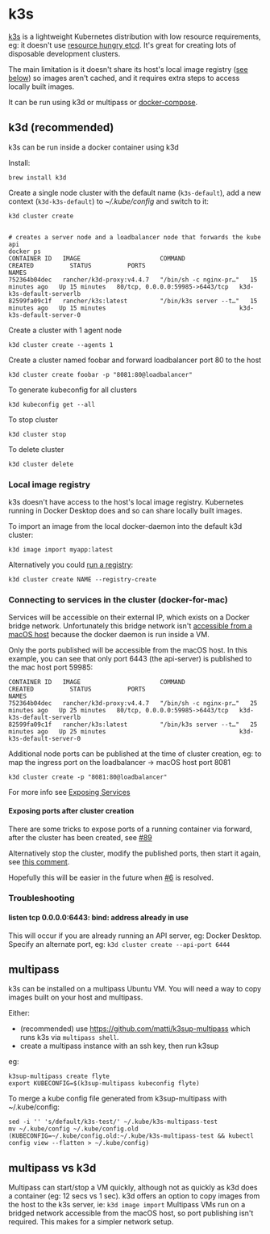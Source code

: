# k3s

[k3s](https://k3s.io/) is a lightweight Kubernetes distribution with low resource requirements, eg: it doesn't use [resource hungry etcd](https://github.com/etcd-io/etcd/issues/11460). It's great for creating lots of disposable development clusters.

The main limitation is it doesn't share its host's local image registry ([see below](#local-image-registry)) so images aren't cached, and it requires extra steps to access locally built images.

It can be run using k3d or multipass or [docker-compose](https://gitlab.com/mur-at-public/kube).

## k3d (recommended)

k3s can be run inside a docker container using k3d

Install:

```
brew install k3d
```

Create a single node cluster with the default name (`k3s-default`), add a new context (`k3d-k3s-default`) to _~/.kube/config_ and switch to it:

```
k3d cluster create


# creates a server node and a loadbalancer node that forwards the kube api
docker ps
CONTAINER ID   IMAGE                      COMMAND                  CREATED          STATUS          PORTS                             NAMES
752364b04dec   rancher/k3d-proxy:v4.4.7   "/bin/sh -c nginx-pr…"   15 minutes ago   Up 15 minutes   80/tcp, 0.0.0.0:59985->6443/tcp   k3d-k3s-default-serverlb
82599fa09c1f   rancher/k3s:latest         "/bin/k3s server --t…"   15 minutes ago   Up 15 minutes                                     k3d-k3s-default-server-0
```

Create a cluster with 1 agent node

```
k3d cluster create --agents 1
```

Create a cluster named foobar and forward loadbalancer port 80 to the host

```
k3d cluster create foobar -p "8081:80@loadbalancer"
```

To generate kubeconfig for all clusters

```
k3d kubeconfig get --all
```

To stop cluster

```
k3d cluster stop
```

To delete cluster

```
k3d cluster delete
```

### Local image registry

k3s doesn't have access to the host's local image registry. Kubernetes running in Docker Desktop does and so can share locally built images.

To import an image from the local docker-daemon into the default k3d cluster:

```
k3d image import myapp:latest
```

Alternatively you could [run a registry](https://k3d.io/usage/guides/registries/#using-a-local-registry):

```
k3d cluster create NAME --registry-create
```

### Connecting to services in the cluster (docker-for-mac)

Services will be accessible on their external IP, which exists on a Docker bridge network. Unfortunately this bridge network isn't [accessible from a macOS host](https://docs.docker.com/docker-for-mac/networking/#per-container-ip-addressing-is-not-possible) because the docker daemon is run inside a VM.

Only the ports published will be accessible from the macOS host. In this example, you can see that only port 6443 (the api-server) is published to the mac host port 59985:

```
CONTAINER ID   IMAGE                      COMMAND                  CREATED          STATUS          PORTS                             NAMES
752364b04dec   rancher/k3d-proxy:v4.4.7   "/bin/sh -c nginx-pr…"   25 minutes ago   Up 25 minutes   80/tcp, 0.0.0.0:59985->6443/tcp   k3d-k3s-default-serverlb
82599fa09c1f   rancher/k3s:latest         "/bin/k3s server --t…"   25 minutes ago   Up 25 minutes                                     k3d-k3s-default-server-0
```

Additional node ports can be published at the time of cluster creation, eg: to map the ingress port on the loadbalancer -> macOS host port 8081

```
k3d cluster create -p "8081:80@loadbalancer"
```

For more info see [Exposing Services](https://k3d.io/usage/guides/exposing_services/)

#### Exposing ports after cluster creation

There are some tricks to expose ports of a running container via forward, after the cluster has been created, see [#89](https://github.com/rancher/k3d/issues/89)

Alternatively stop the cluster, modify the published ports, then start it again, see [this comment](https://github.com/docker/docker.github.io/issues/4942#issuecomment-435861800).

Hopefully this will be easier in the future when [#6](https://github.com/rancher/k3d/issues/6) is resolved.

### Troubleshooting

#### listen tcp 0.0.0.0:6443: bind: address already in use

This will occur if you are already running an API server, eg: Docker Desktop.
Specify an alternate port, eg: `k3d cluster create --api-port 6444`

## multipass

k3s can be installed on a multipass Ubuntu VM. You will need a way to copy images built on your host and multipass.

Either:

- (recommended) use https://github.com/matti/k3sup-multipass which runs k3s via `multipass shell`.
- create a multipass instance with an ssh key, then run k3sup

eg:

```
k3sup-multipass create flyte
export KUBECONFIG=$(k3sup-multipass kubeconfig flyte)
```

To merge a kube config file generated from k3sup-multipass with ~/.kube/config:

```
sed -i '' 's/default/k3s-test/' ~/.kube/k3s-multipass-test
mv ~/.kube/config ~/.kube/config.old
(KUBECONFIG=~/.kube/config.old:~/.kube/k3s-multipass-test && kubectl config view --flatten > ~/.kube/config)
```

## multipass vs k3d

Multipass can start/stop a VM quickly, although not as quickly as k3d does a container (eg: 12 secs vs 1 sec).
k3d offers an option to copy images from the host to the k3s server, ie: `k3d image import`
Multipass VMs run on a bridged network accessible from the macOS host, so port publishing isn't required. This makes for a simpler network setup.
